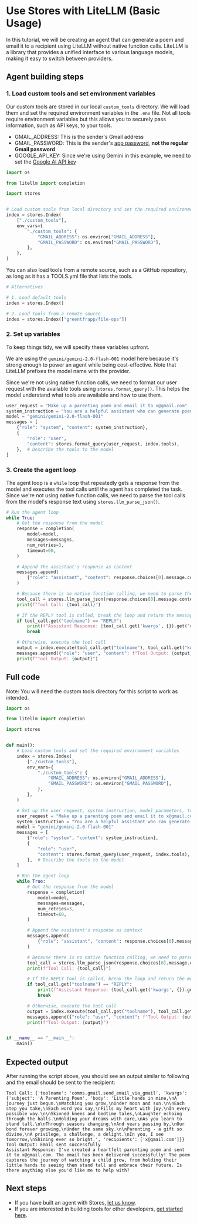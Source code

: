 # Use Stores with LiteLLM (Basic Usage)

In this tutorial, we will be creating an agent that can generate a poem and email it to a recipient using LiteLLM without native function calls. LiteLLM is a library that provides a unified interface to various language models, making it easy to switch between providers.

## Agent building steps

### 1. Load custom tools and set environment variables

Our custom tools are stored in our local `custom_tools` directory. We will load them and set the required environment variables in the `.env` file. Not all tools require environment variables but this allows you to securely pass information, such as API keys, to your tools.

- GMAIL_ADDRESS: This is the sender's Gmail address
- GMAIL_PASSWORD: This is the sender's [app password](https://myaccount.google.com/apppasswords), **not the regular Gmail password**
- GOOGLE_API_KEY: Since we're using Gemini in this example, we need to set the [Google AI API key](https://ai.google.dev/)

```python
import os

from litellm import completion

import stores


# Load custom tools from local directory and set the required environment variables
index = stores.Index(
    ["./custom_tools"],
    env_vars={
        "./custom_tools": {
            "GMAIL_ADDRESS": os.environ["GMAIL_ADDRESS"],
            "GMAIL_PASSWORD": os.environ["GMAIL_PASSWORD"],
        },
    },
)
```

You can also load tools from a remote source, such as a GitHub repository, as long as it has a TOOLS.yml file that lists the tools.

```python
# Alternatives

# 1. Load default tools
index = stores.Index()

# 2. Load tools from a remote source
index = stores.Index(["greentfrapp/file-ops"])
```

### 2. Set up variables

To keep things tidy, we will specify these variables upfront.

We are using the `gemini/gemini-2.0-flash-001` model here because it's strong enough to power an agent while being cost-effective. Note that LiteLLM prefixes the model name with the provider.

Since we're not using native function calls, we need to format our user request with the available tools using `stores.format_query()`. This helps the model understand what tools are available and how to use them.

```python
user_request = "Make up a parenting poem and email it to x@gmail.com"
system_instruction = "You are a helpful assistant who can generate poems in emails. You do not have to ask for confirmations."
model = "gemini/gemini-2.0-flash-001"
messages = [
    {"role": "system", "content": system_instruction},
    {
        "role": "user",
        "content": stores.format_query(user_request, index.tools),
    },  # Describe the tools to the model
]
```

### 3. Create the agent loop

The agent loop is a `while` loop that repeatedly gets a response from the model and executes the tool calls until the agent has completed the task. Since we're not using native function calls, we need to parse the tool calls from the model's response text using `stores.llm_parse_json()`.

```python
# Run the agent loop
while True:
    # Get the response from the model
    response = completion(
        model=model,
        messages=messages,
        num_retries=3,
        timeout=60,
    )

    # Append the assistant's response as context
    messages.append(
        {"role": "assistant", "content": response.choices[0].message.content}
    )

    # Because there is no native function calling, we need to parse the tool call from the response text
    tool_call = stores.llm_parse_json(response.choices[0].message.content)
    print(f"Tool Call: {tool_call}")

    # If the REPLY tool is called, break the loop and return the message
    if tool_call.get("toolname") == "REPLY":
        print(f"Assistant Response: {tool_call.get('kwargs', {}).get('msg')}")
        break

    # Otherwise, execute the tool call
    output = index.execute(tool_call.get("toolname"), tool_call.get("kwargs"))
    messages.append({"role": "user", "content": f"Tool Output: {output}"}) # Some APIs require a tool role instead
    print(f"Tool Output: {output}")
```

## Full code

Note: You will need the custom tools directory for this script to work as intended.

```python
import os

from litellm import completion

import stores


def main():
    # Load custom tools and set the required environment variables
    index = stores.Index(
        ["./custom_tools"],
        env_vars={
            "./custom_tools": {
                "GMAIL_ADDRESS": os.environ["GMAIL_ADDRESS"],
                "GMAIL_PASSWORD": os.environ["GMAIL_PASSWORD"],
            },
        },
    )

    # Set up the user request, system instruction, model parameters, tools, and initial messages
    user_request = "Make up a parenting poem and email it to x@gmail.com"
    system_instruction = "You are a helpful assistant who can generate poems in emails. You do not have to ask for confirmations."
    model = "gemini/gemini-2.0-flash-001"
    messages = [
        {"role": "system", "content": system_instruction},
        {
            "role": "user",
            "content": stores.format_query(user_request, index.tools),
        },  # Describe the tools to the model
    ]

    # Run the agent loop
    while True:
        # Get the response from the model
        response = completion(
            model=model,
            messages=messages,
            num_retries=3,
            timeout=60,
        )

        # Append the assistant's response as context
        messages.append(
            {"role": "assistant", "content": response.choices[0].message.content}
        )

        # Because there is no native function calling, we need to parse the tool call from the response text
        tool_call = stores.llm_parse_json(response.choices[0].message.content)
        print(f"Tool Call: {tool_call}")

        # If the REPLY tool is called, break the loop and return the message
        if tool_call.get("toolname") == "REPLY":
            print(f"Assistant Response: {tool_call.get('kwargs', {}).get('msg')}")
            break

        # Otherwise, execute the tool call
        output = index.execute(tool_call.get("toolname"), tool_call.get("kwargs"))
        messages.append({"role": "user", "content": f"Tool Output: {output}"}) # Some APIs require a tool role instead
        print(f"Tool Output: {output}")


if __name__ == "__main__":
    main()
```

## Expected output

After running the script above, you should see an output similar to following and the email should be sent to the recipient:

```
Tool Call: {'toolname': 'comms.gmail.send_email_via_gmail', 'kwargs': {'subject': 'A Parenting Poem', 'body': 'Little hands in mine,\nA journey just begun.\nWatching you grow,\nUnder moon and sun.\n\nEach step you take,\nEach word you say,\nFills my heart with joy,\nIn every possible way.\n\nSkinned knees and bedtime tales,\nLaughter echoing through the halls.\nHolding your dreams with care,\nAs you learn to stand tall.\n\nThrough seasons changing,\nAnd years passing by,\nOur bond forever growing,\nUnder the same sky.\n\nParenting - a gift so divine,\nA privilege, a challenge, a delight.\nIn you, I see tomorrow,\nShining ever so bright.', 'recipients': ['x@gmail.com']}}
Tool Output: Email sent successfully
Assistant Response: I've created a heartfelt parenting poem and sent it to x@gmail.com. The email has been delivered successfully! The poem captures the journey of watching a child grow, from holding their little hands to seeing them stand tall and embrace their future. Is there anything else you'd like me to help with?
```

## Next steps

- If you have built an agent with Stores, [let us know](http://twitter.com/alfred_lua).
- If you are interested in building tools for other developers, [get started here](/contribute).
